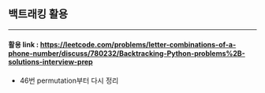 ## 백트래킹 활용

---

#### 활용 link : https://leetcode.com/problems/letter-combinations-of-a-phone-number/discuss/780232/Backtracking-Python-problems%2B-solutions-interview-prep

- 46번 permutation부터 다시 정리




